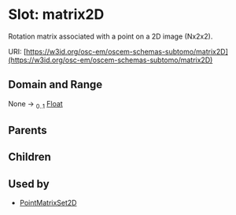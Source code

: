
# Slot: matrix2D

Rotation matrix associated with a point on a 2D image (Nx2x2).

URI: [https://w3id.org/osc-em/oscem-schemas-subtomo/matrix2D](https://w3id.org/osc-em/oscem-schemas-subtomo/matrix2D)


## Domain and Range

None &#8594;  <sub>0..1</sub> [Float](types/Float.md)

## Parents


## Children


## Used by

 * [PointMatrixSet2D](PointMatrixSet2D.md)
